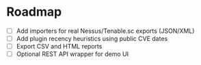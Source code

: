 # Roadmap
- [ ] Add importers for real Nessus/Tenable.sc exports (JSON/XML)
- [ ] Add plugin recency heuristics using public CVE dates
- [ ] Export CSV and HTML reports
- [ ] Optional REST API wrapper for demo UI
